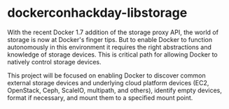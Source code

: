 # dockerconhackday-libstorage



With the recent Docker 1.7 addition of the storage proxy API, the world of storage is now at Docker's finger tips.  But to enable Docker to function autonomously in this environment it requires the right abstractions and knowledge of storage devices.  This is critical path for allowing Docker to natively control storage devices.

This project will be focused on enabling Docker to discover common external storage devices and underlying cloud platform devices (EC2, OpenStack, Ceph, ScaleIO, multipath, and others), identify empty devices, format if necessary, and mount them to a specified mount point.
